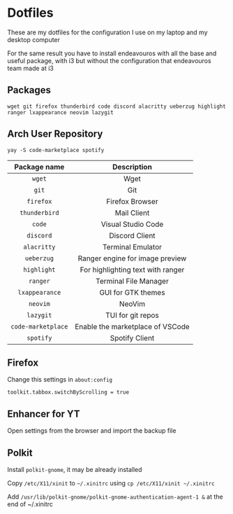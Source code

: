 # Dotfiles

These are my dotfiles for the configuration I use on my laptop and my desktop computer

For the same result you have to install endeavouros with all the base and useful package, with i3 but without the configuration that endeavouros team made at i3 

## Packages
`wget git firefox thunderbird code discord alacritty ueberzug highlight ranger lxappearance neovim lazygit`

## Arch User Repository
`yay -S code-marketplace spotify`

Package name | Description
:-: | :-:
`wget` | Wget
`git` | Git
`firefox` | Firefox Browser
`thunderbird` | Mail Client
`code` | Visual Studio Code
`discord` | Discord Client
`alacritty` | Terminal Emulator
`ueberzug` | Ranger engine for image preview
`highlight` | For highlighting text with ranger
`ranger` | Terminal File Manager
`lxappearance` | GUI for GTK themes
`neovim` | NeoVim
`lazygit` | TUI for git repos
`code-marketplace` | Enable the marketplace of VSCode
`spotify` | Spotify Client

## Firefox
Change this settings in `about:config`

`toolkit.tabbox.switchByScrolling = true`

## Enhancer for YT
Open settings from the browser and import the backup file

## Polkit
Install `polkit-gnome`, it may be already installed

Copy `/etc/X11/xinit` to `~/.xinitrc` using `cp /etc/X11/xinit ~/.xinitrc`

Add `/usr/lib/polkit-gnome/polkit-gnome-authentication-agent-1 &` at the end of ~/.xinitrc


